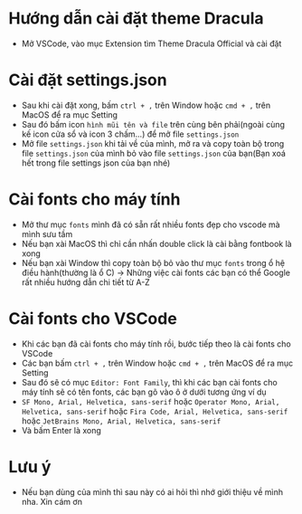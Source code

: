 # Hướng dẫn cài đặt theme Dracula

- Mở VSCode, vào mục Extension tìm Theme Dracula Official và cài đặt

# Cài đặt settings.json

- Sau khi cài đặt xong, bấm `ctrl + ,` trên Window hoặc `cmd + ,` trên MacOS để ra mục Setting
- Sau đó bấm icon `hình mũi tên và file` trên cùng bên phải(ngoài cùng kế icon cửa sổ và icon 3 chấm...) để mở file `settings.json`
- Mở file `settings.json` khi tải về của mình, mở ra và copy toàn bộ trong file `settings.json` của mình bỏ vào file `settings.json` của bạn(Bạn xoá hết trong file settings json của bạn nhé)

# Cài fonts cho máy tính

- Mở thư mục `fonts` mình đã có sẵn rất nhiều fonts đẹp cho vscode mà mình sưu tầm
- Nếu bạn xài MacOS thì chỉ cần nhấn double click là cài bằng fontbook là xong
- Nếu bạn xài Window thì copy toàn bộ bỏ vào thư mục `fonts` trong ổ hệ điều hành(thường là ổ C) -> Những việc cài fonts các bạn có thể Google rất nhiều hướng dẫn chi tiết từ A-Z

# Cài fonts cho VSCode

- Khi các bạn đã cài fonts cho máy tính rồi, bước tiếp theo là cài fonts cho VSCode
- Các bạn bấm `ctrl + ,` trên Window hoặc `cmd + ,` trên MacOS để ra mục Setting
- Sau đó sẽ có mục `Editor: Font Family`, thì khi các bạn cài fonts cho máy tính sẽ có tên fonts, các bạn gõ vào ô ở dưới tương ứng ví dụ
- `SF Mono, Arial, Helvetica, sans-serif` hoặc `Operator Mono, Arial, Helvetica, sans-serif` hoặc `Fira Code, Arial, Helvetica, sans-serif` hoặc `JetBrains Mono, Arial, Helvetica, sans-serif`
- Và bấm Enter là xong

# Lưu ý

- Nếu bạn dùng của mình thì sau này có ai hỏi thì nhớ giới thiệu về mình nha. Xin cám ơn
